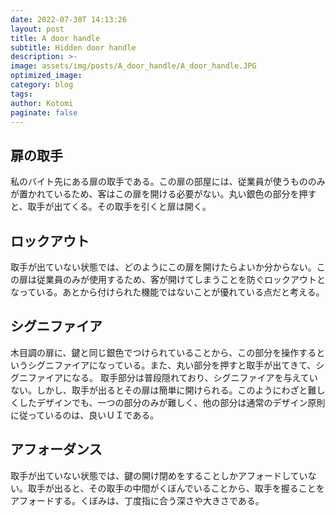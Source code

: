 ```yaml
---
date: 2022-07-30T 14:13:26
layout: post
title: A door handle
subtitle: Hidden door handle
description: >-
image: assets/img/posts/A_door_handle/A_door_handle.JPG
optimized_image: 
category: blog
tags: 
author: Kotomi
paginate: false
---
```


## 扉の取手

私のバイト先にある扉の取手である。この扉の部屋には、従業員が使うもののみが置かれているため、客はこの扉を開ける必要がない。丸い銀色の部分を押すと、取手が出てくる。その取手を引くと扉は開く。

## ロックアウト

取手が出ていない状態では、どのようにこの扉を開けたらよいか分からない。この扉は従業員のみが使用するため、客が開けてしまうことを防ぐロックアウトとなっている。あとから付けられた機能ではないことが優れている点だと考える。

## シグニファイア

木目調の扉に、鍵と同じ銀色でつけられていることから、この部分を操作するというシグニファイアになっている。また、丸い部分を押すと取手が出てきて、シグニファイアになる。
取手部分は普段隠れており、シグニファイアを与えていない。しかし、取手が出るとその扉は簡単に開けられる。このようにわざと難しくしたデザインでも、一つの部分のみが難しく、他の部分は通常のデザイン原則に従っているのは、良いＵＩである。

## アフォーダンス

取手が出ていない状態では、鍵の開け閉めをすることしかアフォードしていない。取手が出ると、その取手の中間がくぼんでいることから、取手を握ることをアフォードする。くぼみは、丁度指に合う深さや大きさである。